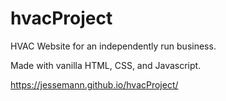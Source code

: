 # hvacProject
HVAC Website for an independently run business.

Made with vanilla HTML, CSS, and Javascript. 

https://jessemann.github.io/hvacProject/

